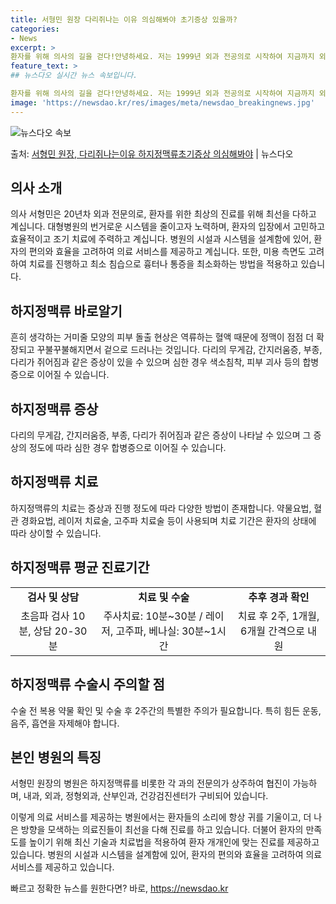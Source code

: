 ```yaml
---
title: 서형민 원장 다리쥐나는 이유 의심해봐야 초기증상 있을까?
categories:
- News
excerpt: >
환자를 위해 의사의 길을 걷다!안녕하세요. 저는 1999년 외과 전공의로 시작하여 지금까지 외과진료를 보고 …
feature_text: >
## 뉴스다오 실시간 뉴스 속보입니다.

환자를 위해 의사의 길을 걷다!안녕하세요. 저는 1999년 외과 전공의로 시작하여 지금까지 외과진료를 보고 …
image: 'https://newsdao.kr/res/images/meta/newsdao_breakingnews.jpg'
---
```


![뉴스다오 속보](https://newsdao.kr/res/images/meta/newsdao_breakingnews.jpg)

<p>출처: <a href="https://newsdao.kr/3083" rel="dofollow">서형민 원장, 다리쥐나는이유 하지정맥류초기증상 의심해봐야</a> | 뉴스다오</p>

<h2 data-ke-size="size26">의사 소개</h2>
의사 서형민은 20년차 외과 전문의로, 환자를 위한 최상의 진료를 위해 최선을 다하고 계십니다. 대형병원의 번거로운 시스템을 줄이고자 노력하며, 환자의 입장에서 고민하고 효율적이고 조기 치료에 주력하고 계십니다. 병원의 시설과 시스템을 설계함에 있어, 환자의 편의와 효율을 고려하여 의료 서비스를 제공하고 계십니다. 또한, 미용 측면도 고려하여 치료를 진행하고 최소 침습으로 흉터나 통증을 최소화하는 방법을 적용하고 있습니다.

<h2 data-ke-size="size26">하지정맥류 바로알기</h2>
<p data-ke-size="size16">흔히 생각하는 거미줄 모양의 피부 돌출 현상은 역류하는 혈액 때문에 정맥이 점점 더 확장되고 꾸불꾸불해지면서 겉으로 드러나는 것입니다. 다리의 무게감, 간지러움증, 부종, 다리가 쥐어짐과 같은 증상이 있을 수 있으며 심한 경우 색소침착, 피부 괴사 등의 합병증으로 이어질 수 있습니다.</p>

<h2 data-ke-size="size26">하지정맥류 증상</h2>
<p data-ke-size="size16">다리의 무게감, 간지러움증, 부종, 다리가 쥐어짐과 같은 증상이 나타날 수 있으며 그 증상의 정도에 따라 심한 경우 합병증으로 이어질 수 있습니다.</p>

<h2 data-ke-size="size26">하지정맥류 치료</h2>
<p data-ke-size="size16">하지정맥류의 치료는 증상과 진행 정도에 따라 다양한 방법이 존재합니다. 약물요법, 혈관 경화요법, 레이저 치료술, 고주파 치료술 등이 사용되며 치료 기간은 환자의 상태에 따라 상이할 수 있습니다.</p>

<h2 data-ke-size="size26">하지정맥류 평균 진료기간</h2>
<table>
	<tr>
		<td style="text-align: center; height: 17px;"><b>검사 및 상담</b></td>
		<td style="text-align: center; height: 17px;"><b>치료 및 수술</b></td>
		<td style="text-align: center; height: 17px;"><b>추후 경과 확인</b></td>
	</tr>
	<tr>
		<td style="text-align: center; height: 17px;">초음파 검사 10분, 상담 20-30분</td>
		<td style="text-align: center; height: 17px;">주사치료: 10분~30분 / 레이저, 고주파, 베나실: 30분~1시간</td>
		<td style="text-align: center; height: 17px;">치료 후 2주, 1개월, 6개월 간격으로 내원</td>
	</tr>
</table>

<h2 data-ke-size="size26">하지정맥류 수술시 주의할 점</h2>
<p data-ke-size="size16">수술 전 복용 약물 확인 및 수술 후 2주간의 특별한 주의가 필요합니다. 특히 힘든 운동, 음주, 흡연을 자제해야 합니다.</p>

<h2 data-ke-size="size26">본인 병원의 특징</h2>
<p data-ke-size="size16">서형민 원장의 병원은 하지정맥류를 비롯한 각 과의 전문의가 상주하여 협진이 가능하며, 내과, 외과, 정형외과, 산부인과, 건강검진센터가 구비되어 있습니다.</p>

이렇게 의료 서비스를 제공하는 병원에서는 환자들의 소리에 항상 귀를 기울이고, 더 나은 방향을 모색하는 의료진들이 최선을 다해 진료를 하고 있습니다. 더불어 환자의 만족도를 높이기 위해 최신 기술과 치료법을 적용하여 환자 개개인에 맞는 진료를 제공하고 있습니다. 
병원의 시설과 시스템을 설계함에 있어, 환자의 편의와 효율을 고려하여 의료 서비스를 제공하고 있습니다. 

빠르고 정확한 뉴스를 원한다면? 바로, <a href="https://newsdao.kr" rel="dofollow">https://newsdao.kr</a>


    
